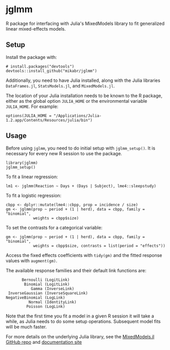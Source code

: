# jglmm

R package for interfacing with Julia's MixedModels library to fit generalized linear mixed-effects models.

## Setup

Install the package with:
```
# install.packages("devtools")
devtools::install_github("mikabr/jglmm")
```
Additionally, you need to have Julia installed, along with the Julia libraries `DataFrames.jl`, `StatsModels.jl`, and `MixedModels.jl`.

The location of your Julia installation needs to be known to the R package, either as the global option `JULIA_HOME` or the environmental variable `JULIA_HOME`. For example:
```
options(JULIA_HOME = "/Applications/Julia-1.2.app/Contents/Resources/julia/bin")
```

## Usage

Before using `jglmm`, you need to do initial setup with `jglmm_setup()`. It is necessary for every new R session to use the package.

```
library(jglmm)
jglmm_setup()
```

To fit a linear regression:
```
lm1 <- jglmm(Reaction ~ Days + (Days | Subject), lme4::sleepstudy)
```

To fit a logistic regression:
```
cbpp <- dplyr::mutate(lme4::cbpp, prop = incidence / size)
gm <- jglmm(prop ~ period + (1 | herd), data = cbpp, family = "binomial",
            weights = cbpp$size)
```

To set the contrasts for a categorical variable:
```
gm <- jglmm(prop ~ period + (1 | herd), data = cbpp, family = "binomial",
            weights = cbpp$size, contrasts = list(period = "effects"))
```

Access the fixed effects coefficients with `tidy(gm)` and the fitted response values with `augment(gm)`.

The available response families and their default link functions are:
```
       Bernoulli (LogitLink)
        Binomial (LogitLink)
           Gamma (InverseLink)
 InverseGaussian (InverseSquareLink)
NegativeBinomial (LogLink)
          Normal (IdentityLink)
         Poisson (LogLink)
```

Note that the first time you fit a model in a given R session it will take a while, as Julia needs to do some setup operations. Subsequent model fits will be much faster.

For more details on the underlying Julia library, see the [MixedModels.jl GitHub repo](https://github.com/JuliaStats/MixedModels.jl) and [documentation site](https://juliastats.org/MixedModels.jl/stable/)
